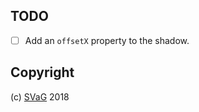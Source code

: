 
## TODO

- [ ] Add an `offsetX` property to the shadow.

## Copyright

(c) [SVaG][1] 2018

[1]: https://svag.co
